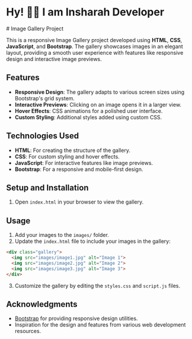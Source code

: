 <h1>Hy! 👋🏻 I am Insharah Developer</h1>
# Image Gallery Project

This is a responsive Image Gallery project developed using **HTML**, **CSS**, **JavaScript**, and **Bootstrap**. The gallery showcases images in an elegant layout, providing a smooth user experience with features like responsive design and interactive image previews.

## Features

- **Responsive Design**: The gallery adapts to various screen sizes using Bootstrap's grid system.
- **Interactive Previews**: Clicking on an image opens it in a larger view.
- **Hover Effects**: CSS animations for a polished user interface.
- **Custom Styling**: Additional styles added using custom CSS.

## Technologies Used

- **HTML**: For creating the structure of the gallery.
- **CSS**: For custom styling and hover effects.
- **JavaScript**: For interactive features like image previews.
- **Bootstrap**: For a responsive and mobile-first design.

## Setup and Installation

1. Open `index.html` in your browser to view the gallery.

## Usage

1. Add your images to the `images/` folder.
2. Update the `index.html` file to include your images in the gallery:

```html
<div class="gallery">
  <img src="images/image1.jpg" alt="Image 1">
  <img src="images/image2.jpg" alt="Image 2">
  <img src="images/image3.jpg" alt="Image 3">
</div>
```

3. Customize the gallery by editing the `styles.css` and `script.js` files.

## Acknowledgments

- [Bootstrap](https://getbootstrap.com/) for providing responsive design utilities.
- Inspiration for the design and features from various web development resources.

